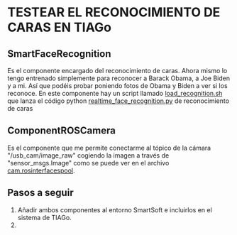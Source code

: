 # TESTEAR EL RECONOCIMIENTO DE CARAS EN TIAGo
## SmartFaceRecognition
Es el componente encargado del reconocimiento de caras. Ahora mismo lo tengo entrenado simplemente para reconocer a Barack Obama, a Joe Biden y a mi. Así que podéis probar poniendo fotos de Obama y Biden a ver si los reconoce.
En este componente hay un script llamado [load_recognition.sh](SmartFaceRecognition/smartsoft/src/load_recognition.sh) que lanza el código python [realtime_face_recognition.py]() de reconocimiento de caras

## ComponentROSCamera
Es el componente que me permite conectarme al tópico de la cámara "/usb_cam/image_raw" cogiendo la imagen a través de "sensor_msgs.Image" como se puede ver en el archivo [cam.rosinterfacespool](ComponentROSCamera/model/cam.rosinterfacespool).

## Pasos a seguir
1. Añadir ambos componentes al entorno SmartSoft e incluirlos en el sistema de TIAGo.
2. 

